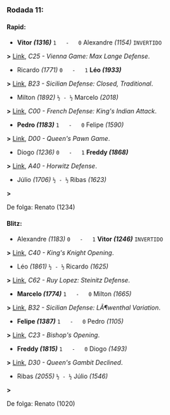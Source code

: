 ### Rodada 11:

#### Rapid:

* **Vitor *(1316)*** `1   -   0`  Alexandre *(1154)* `INVERTIDO`

**>** [Link](https://www.lichess.org/uzz6TLeb), *C25 - Vienna Game: Max Lange Defense*.
* Ricardo *(1771)* `0   -   1` **Léo *(1933)***

**>** [Link](https://www.lichess.org/2WDMqx8f), *B23 - Sicilian Defense: Closed, Traditional*.
* Milton *(1892)* `½ - ½` Marcelo *(2018)*

**>** [Link](https://www.lichess.org/Hveq9NYu), *C00 - French Defense: King's Indian Attack*.
* **Pedro *(1183)*** `1   -   0`  Felipe *(1590)*

**>** [Link](https://www.lichess.org/3tPc9vbg), *D00 - Queen's Pawn Game*.
* Diogo *(1236)* `0   -   1` **Freddy *(1868)***

**>** [Link](https://www.lichess.org/bzs5OTvF), *A40 - Horwitz Defense*.
* Júlio *(1706)* `½ - ½` Ribas *(1623)*

 **>** 

De folga: Renato (1234)

#### Blitz:

* Alexandre *(1183)* `0   -   1` **Vitor *(1246)*** `INVERTIDO`

**>** [Link](https://www.lichess.org/HrAy00oE), *C40 - King's Knight Opening*.
* Léo *(1861)* `½ - ½` Ricardo *(1625)*

**>** [Link](https://www.lichess.org/8SZrGgrw), *C62 - Ruy Lopez: Steinitz Defense*.
* **Marcelo *(1774)*** `1   -   0`  Milton *(1665)*

**>** [Link](https://www.lichess.org/ddfdNyXJ), *B32 - Sicilian Defense: LÃ¶wenthal Variation*.
* **Felipe *(1387)*** `1   -   0`  Pedro *(1105)*

**>** [Link](https://www.lichess.org/XgzeSbk8), *C23 - Bishop's Opening*.
* **Freddy *(1815)*** `1   -   0`  Diogo *(1493)*

**>** [Link](https://www.lichess.org/xVTfL6Vs), *D30 - Queen's Gambit Declined*.
* Ribas *(2055)* `½ - ½` Júlio *(1546)*

 **>** 

De folga: Renato (1020)


